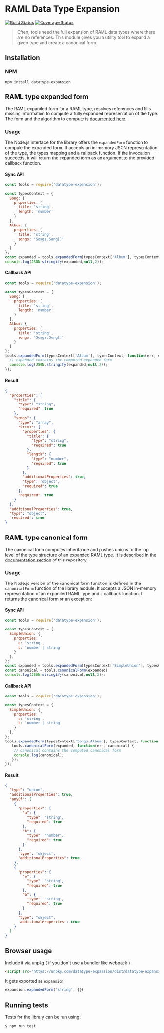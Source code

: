 # RAML Data Type Expansion
[![Build Status](https://travis-ci.org/raml-org/datatype-expansion.svg?branch=master)](https://travis-ci.org/raml-org/datatype-expansion) 
[![Coverage Status](https://coveralls.io/repos/github/raml-org/datatype-expansion/badge.svg?branch=master)](https://coveralls.io/github/raml-org/datatype-expansion?branch=master)

> Often, tools need the full expansion of RAML data types where there are no references. This module gives you a utility tool to expand a given type and create a canonical form.

## Installation

### NPM

```
npm install datatype-expansion
```

## RAML type expanded form

The RAML expanded form for a RAML type, resolves references and fills missing information to compute a fully expanded representation of the type.
The form and the algorithm to compute is [documented here](doc/algorithms.md).

### Usage

The Node.js interface for the library offers the `expandedForm` function to compute the expanded form.
It accepts an in-memory JSON representation of the type, the types mapping and a callback function.
If the invocation succeeds, it will return the expanded form as an argument to the provided callback function.

#### Sync API
```js
const tools = require('datatype-expansion');

const typesContext = {
  Song: {
    properties: {
      title: 'string',
      length: 'number'
    }
  },
  Album: {
    properties: {
      title: 'string',
      songs: 'Songs.Song[]'
    }
  }
};
const expanded = tools.expandedForm(typesContext['Album'], typesContext)
console.log(JSON.stringify(expanded,null,2));
```

#### Callback API
```js
const tools = require('datatype-expansion');

const typesContext = {
  Song: {
    properties: {
      title: 'string',
      length: 'number'
    }
  },
  Album: {
    properties: {
      title: 'string',
      songs: 'Songs.Song[]'
    }
  }
};
tools.expandedForm(typesContext['Album'], typesContext, function(err, expanded) {
  // expanded contains the computed expanded form
  console.log(JSON.stringify(expanded,null,2));
});
```

#### Result
```json
{
  "properties": {
    "title": {
      "type": "string",
      "required": true
    },
    "songs": {
      "type": "array",
      "items": {
        "properties": {
          "title": {
            "type": "string",
            "required": true
          },
          "length": {
            "type": "number",
            "required": true
          }
        },
        "additionalProperties": true,
        "type": "object",
        "required": true
      },
      "required": true
    }
  },
  "additionalProperties": true,
  "type": "object",
  "required": true
}
```

## RAML type canonical form

The canonical form computes inheritance and pushes unions to the top level of the type structure of an expanded RAML type. It is described in the [documentation section](doc/algorithms.md) of this repository.

### Usage

The Node.js version of the canonical form function is defined in the `canonicalForm` function of the library module.
It accepts a JSON in-memory representation of an expanded RAML type and a callback function. It returns the canonical form or an exception:

#### Sync API
```js
const tools = require('datatype-expansion');

const typesContext = {
  SimpleUnion: {
    properties: {
      a: 'string',
      b: 'number | string'
    }
  },
};
const expanded = tools.expandedForm(typesContext['SimpleUnion'], typesContext)
const canonical = tools.canonicalForm(expanded)
console.log(JSON.stringify(canonical,null,2));
```

#### Callback API
```js
const tools = require('datatype-expansion');

const typesContext = {
  SimpleUnion: {
    properties: {
      a: 'string',
      b: 'number | string'
    }
  },
};
tools.expandedForm(typesContext['Songs.Album'], typesContext, function(err, expanded) {
   tools.canonicalForm(expanded, function(err, canonical) {
    // canonical contains the computed canonical form
    console.log(canonical);
   });
});
```

#### Result
```json
{
  "type": "union",
  "additionalProperties": true,
  "anyOf": [
    {
      "properties": {
        "a": {
          "type": "string",
          "required": true
        },
        "b": {
          "type": "number",
          "required": true
        }
      },
      "type": "object",
      "additionalProperties": true
    },
    {
      "properties": {
        "a": {
          "type": "string",
          "required": true
        },
        "b": {
          "type": "string",
          "required": true
        }
      },
      "type": "object",
      "additionalProperties": true
    }
  ]
}
```

## Browser usage

Include it via unpkg ( if you don't use a bundler like webpack )
```html
<script src="https://unpkg.com/datatype-expansion/dist/datatype-expansion.js"></script>
```

It gets exported as `expansion`
```js
expansion.expandedForm('string', {})
```

## Running tests

Tests for the library can be run using:

``` shell
$ npm run test
```
